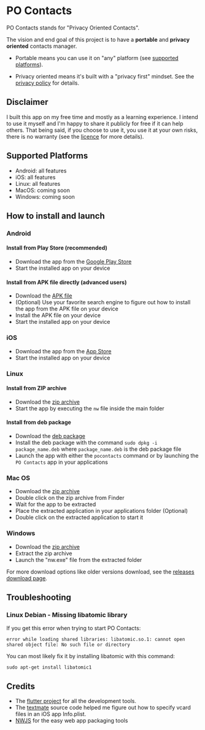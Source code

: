 # PO Contacts

PO Contacts stands for "Privacy Oriented Contacts".

The vision and end goal of this project is to have a **portable** and **privacy oriented** contacts manager.

* Portable means you can use it on "any" platform (see [supported platforms](#supported-platforms)).

* Privacy oriented means it's built with a "privacy first" mindset. See the [privacy policy](./privacy_policy) for details.

## Disclaimer

I built this app on my free time and mostly as a learning experience. I intend to use it myself and I'm happy to share it publicly for free if it can help others. That being said, if you choose to use it, you use it at your own risks, there is no warranty (see the [licence](./LICENSE) for more details).

## Supported Platforms

* Android: all features
* iOS: all features
* Linux: all features
* MacOS: coming soon
* Windows: coming soon

## How to install and launch

### Android

#### Install from Play Store (recommended)

* Download the app from the [Google Play Store](https://play.google.com/store/apps/details?id=com.exlyo.pocontacts)
* Start the installed app on your device

#### Install from APK file directly (advanced users)

* Download the [APK file](#todo)
* (Optional) Use your favorite search engine to figure out how to install the app from the APK file on your device
* Install the APK file on your device
* Start the installed app on your device

### iOS

* Download the app from the [App Store](https://apps.apple.com/us/app/po-contacts/id1495556759)
* Start the installed app on your device

### Linux

#### Install from ZIP archive

* Download the [zip archive](#todo)
* Start the app by executing the `nw` file inside the main folder

#### Install from deb package

* Download the [deb package](#todo)
* Install the deb package with the command `sudo dpkg -i package_name.deb` where `package_name.deb` is the deb package file
* Launch the app with either the `pocontacts` command or by launching the `PO Contacts` app in your applications

### Mac OS

* Download the [zip archive](#todo)
* Double click on the zip archive from Finder
* Wait for the app to be extracted
* Place the extracted application in your applications folder (Optional)
* Double click on the extracted application to start it

### Windows

* Download the [zip archive](#todo)
* Extract the zip archive
* Launch the "nw.exe" file from the extracted folder

For more download options like older versions download, see the [releases download page](#https://github.com/androidseb/po-contacts/releases).

## Troubleshooting

### Linux Debian - Missing libatomic library

If you get this error when trying to start PO Contacts:
```
error while loading shared libraries: libatomic.so.1: cannot open shared object file: No such file or directory
```
You can most likely fix it by installing libatomic with this command:
```
sudo apt-get install libatomic1
```

## Credits

* The [flutter project](https://flutter.dev/) for all the development tools.
* The [textmate](https://github.com/textmate/textmate/blob/master/Applications/TextMate/resources/Info.plist) source code helped me figure out how to specify vcard files in an iOS app Info.plist.
* [NWJS](https://nwjs.io/) for the easy web app packaging tools
